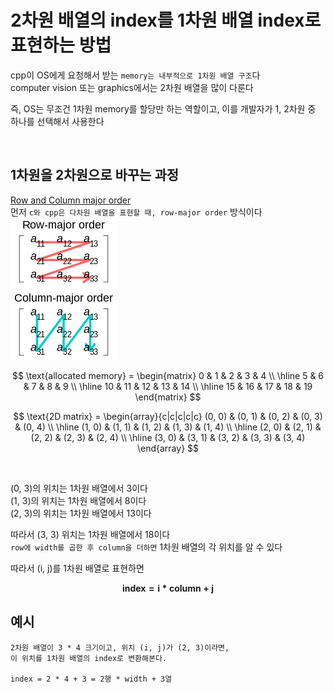 
# 2차원 배열의 index를 1차원 배열 index로 표현하는 방법
cpp이 OS에게 요청해서 받는 `memory는 내부적으로 1차원 배열 구조`다<br>
computer vision 또는 graphics에서는 2차원 배열을 많이 다룬다<br>

즉, OS는 무조건 1차원 memory를 할당만 하는 역할이고, 이를 개발자가 1, 2차원 중 하나를 선택해서 사용한다<br>

<br>

## 1차원을 2차원으로 바꾸는 과정
[ Row and Column major order ](https://en.wikipedia.org/wiki/Row-_and_column-major_order)<br>
먼저 `c와 cpp은 다차원 배열을 표현할 때, row-major order` 방식이다<br>
![alt text](Images/row_column_major_order.png)<br>

$$
\text{allocated memory} = 
\begin{matrix}
  0 & 1 & 2 & 3 & 4 \\
  \hline
  5 & 6 & 7 & 8 & 9 \\
  \hline
  10 & 11 & 12 & 13 & 14 \\
  \hline
  15 & 16 & 17 & 18 & 19
\end{matrix}
$$

$$
\text{2D matrix} = 
\begin{array}{c|c|c|c|c} 
  (0, 0) & (0, 1) & (0, 2) & (0, 3) & (0, 4) \\
  \hline
  (1, 0) & (1, 1) & (1, 2) & (1, 3) & (1, 4) \\
  \hline
  (2, 0) & (2, 1) & (2, 2) & (2, 3) & (2, 4) \\
  \hline
  (3, 0) & (3, 1) & (3, 2) & (3, 3) & (3, 4)
\end{array}
$$

<br>

(0, 3)의 위치는 1차원 배열에서 3이다<br>
(1, 3)의 위치는 1차원 배열에서 8이다<br>
(2, 3)의 위치는 1차원 배열에서 13이다<br>

따라서 (3, 3) 위치는 1차원 배열에서 18이다<br>
`row에 width를 곱한 후 column을 더하면` 1차원 배열의 각 위치를 알 수 있다<br>

따라서 (i, j)를 1차원 배열로 표현하면<br>

$$
\boldsymbol{index = i * column + j}
$$

## 예시
```
2차원 배열이 3 * 4 크기이고, 위치 (i, j)가 (2, 3)이라면,
이 위치를 1차원 배열의 index로 변환해본다.

index = 2 * 4 + 3 = 2행 * width + 3열
```

